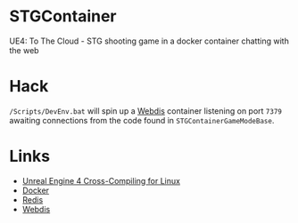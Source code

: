 # STGContainer
UE4: To The Cloud - STG shooting game in a docker container chatting with the web

# Hack
`/Scripts/DevEnv.bat` will spin up a [Webdis](https://hub.docker.com/r/anapsix/webdis) container listening on port `7379` awaiting connections from the code found in `STGContainerGameModeBase`.

# Links
- [Unreal Engine 4 Cross-Compiling for Linux](https://docs.unrealengine.com/en-us/Platforms/Linux/GettingStarted)
- [Docker](https://www.docker.com/)
- [Redis](https://redis.io/)
- [Webdis](http://webd.is/)

